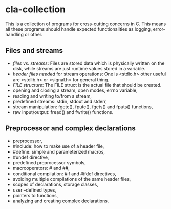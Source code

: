 # cla-collection
This is a collection of programs for cross-cutting concerns in C. This means all these programs should handle expected functionalities as logging, error-handling or other. 
## Files and streams
- *files vs. streams*: Files are stored data which is physically written on the disk, while streams are just runtime values stored in a variable.
- *header files needed* for stream operations: One is <stdio.h> other useful are <stdlib.h> or <signal.h> for general thing.
- *FILE structure*: The FILE struct is the actual file that should be created.
- opening and closing a stream, open modes, errno variable,
- reading and writing to/from a stream,
- predefined streams: stdin, stdout and stderr,
- stream manipulation: fgetc(), fputc(), fgets() and fputs() functions,
- raw input/output: fread() and fwrite() functions.

## Preprocessor and complex declarations
- preprocessor,
- #include: how to make use of a header file,
- #define: simple and parameterized macros,
- #undef directive,
- predefined preprocessor symbols,
- macrooperators: # and ##,
- conditional compilation: #if and #ifdef directives,
- avoiding multiple compilations of the same header files,
- scopes of declarations, storage classes,
- user –defined types,
- pointers to functions,
- analyzing and creating complex declarations.

